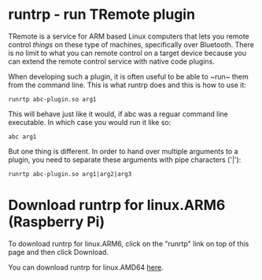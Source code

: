 # runtrp - run TRemote plugin

TRemote is a service for ARM based Linux computers that lets you remote control *things* on these type of machines, specifically over Bluetooth. There is no limit to what you can remote control on a target device because you can extend the remote control service with native code plugins.

When developing such a plugin, it is often useful to be able to ~run~ them from the command line. This is what runtrp does and this is how to use it:


```
runrtp abc-plugin.so arg1
```

This will behave just like it would, if abc was a reguar command line executable. In which case you would run it like so:

```
abc arg1
```

But one thing is different. In order to hand over multiple arguments to a plugin, you need to separate these arguments with pipe characters ('|'): 

```
runrtp abc-plugin.so arg1|arg2|arg3
```


# Download runtrp for linux.ARM6 (Raspberry Pi)

To download runtrp for linux.ARM6, click on the "runrtp" link on top of this page and then click Download.

You can download runtrp for linux.AMD64 [here](https://github.com/mehrvarz/tremote_plugin/tree/master/bin.linux.AMD64).


